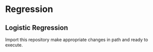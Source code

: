 # Regression

## Logistic Regression

Import this repository make appropriate changes in path and ready to execute.

